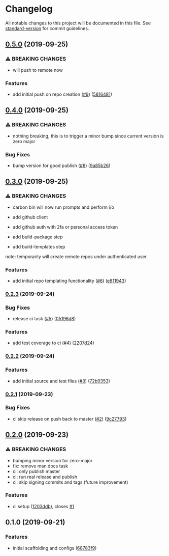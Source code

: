 # Changelog

All notable changes to this project will be documented in this file. See [standard-version](https://github.com/conventional-changelog/standard-version) for commit guidelines.

## [0.5.0](https://github.com/sparkbox/carbon-cli/compare/v0.4.0...v0.5.0) (2019-09-25)


### ⚠ BREAKING CHANGES

* will push to remote now

### Features

* add initial push on repo creation ([#9](https://github.com/sparkbox/carbon-cli/issues/9)) ([5816481](https://github.com/sparkbox/carbon-cli/commit/5816481))

## [0.4.0](https://github.com/sparkbox/carbon-cli/compare/v0.3.0...v0.4.0) (2019-09-25)


### ⚠ BREAKING CHANGES

* nothing breaking, this is to trigger a minor bump
since current version is zero major

### Bug Fixes

* bump version for good publish ([#8](https://github.com/sparkbox/carbon-cli/issues/8)) ([9a85b26](https://github.com/sparkbox/carbon-cli/commit/9a85b26))

## [0.3.0](https://github.com/sparkbox/carbon-cli/compare/v0.2.3...v0.3.0) (2019-09-25)


### ⚠ BREAKING CHANGES

* carbon bin will now run prompts and perform i/o

* add github client
* add github auth with 2fa or personal access token
* add build-package step
* add build-templates step

note: temporarily will create remote repos under authenticated user

### Features

* add initial repo templating functionality ([#6](https://github.com/sparkbox/carbon-cli/issues/6)) ([e811943](https://github.com/sparkbox/carbon-cli/commit/e811943))

### [0.2.3](https://github.com/sparkbox/carbon-cli/compare/v0.2.2...v0.2.3) (2019-09-24)


### Bug Fixes

* release ci task ([#5](https://github.com/sparkbox/carbon-cli/issues/5)) ([05196d8](https://github.com/sparkbox/carbon-cli/commit/05196d8))


### Features

* add test coverage to ci ([#4](https://github.com/sparkbox/carbon-cli/issues/4)) ([2207d24](https://github.com/sparkbox/carbon-cli/commit/2207d24))

### [0.2.2](https://github.com/sparkbox/carbon-cli/compare/v0.2.1...v0.2.2) (2019-09-24)


### Features

* add initial source and test files ([#3](https://github.com/sparkbox/carbon-cli/issues/3)) ([72b9353](https://github.com/sparkbox/carbon-cli/commit/72b9353))

### [0.2.1](https://github.com/sparkbox/carbon-cli/compare/v0.2.0...v0.2.1) (2019-09-23)


### Bug Fixes

* ci skip release on push back to master ([#2](https://github.com/sparkbox/carbon-cli/issues/2)) ([9c27793](https://github.com/sparkbox/carbon-cli/commit/9c27793))

## [0.2.0](https://github.com/sparkbox/carbon-cli/compare/v0.1.0...v0.2.0) (2019-09-23)


### ⚠ BREAKING CHANGES

* bumping minor version for zero-major
* fix: remove man docs task
* ci: only publish master
* ci: run real release and publish
* ci: skip signing commits and tags (future improvement)

### Features

* ci setup ([1203ddb](https://github.com/sparkbox/carbon-cli/commit/1203ddb)), closes [#1](https://github.com/sparkbox/carbon-cli/issues/1)

## 0.1.0 (2019-09-21)


### Features

* initial scaffolding and configs ([68783f9](https://github.com/sparkbox/carbon-cli/commit/68783f9))
